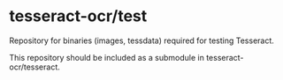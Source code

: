 # tesseract-ocr/test
Repository for binaries (images, tessdata) required for testing Tesseract.

This repository should be included as a submodule in tesseract-ocr/tesseract.
